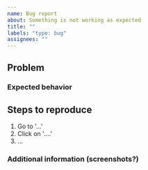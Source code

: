 ```yaml
---
name: Bug report
about: Something is not working as expected
title: ""
labels: "type: bug"
assignees: ""
---
```


## Problem

### Expected behavior

## Steps to reproduce

1. Go to '...'
2. Click on '....'
3. ...

### Additional information (screenshots?)

